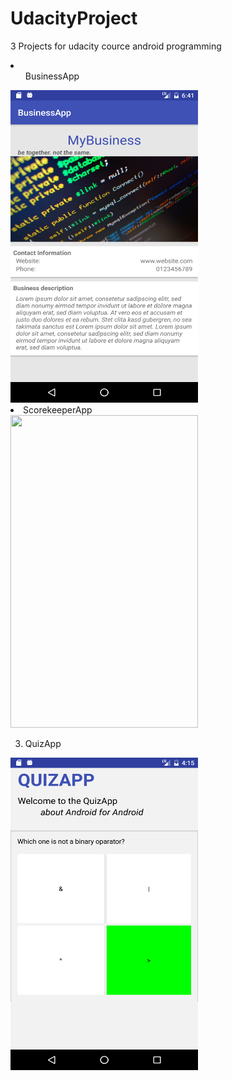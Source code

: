 # UdacityProject
3 Projects for udacity cource android programming

<li> 
<ol>BusinessApp</ol>

<img src="https://github.com/OAdkins/UdacityProject/blob/master/Pictures/businessapp.png" width="300" height="500" />

<li> ScorekeeperApp </li>

<img src="https://github.com/OAdkins/UdacityProject/blob/master/Pictures/scorekeeperapp.png" width="300" height="500" />

3. QuizApp

<img src="https://github.com/OAdkins/UdacityProject/blob/master/Pictures/quizapp.png" width="300" height="500" />
</li>
